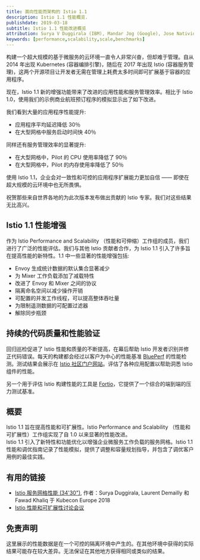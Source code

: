 ```yaml
---
title: 面向性能而架构的 Istio 1.1
description: Istio 1.1 性能概览.
publishdate: 2019-03-18
subtitle: Istio 1.1 性能改进概览
attribution: Surya V Duggirala (IBM), Mandar Jog (Google), Jose Nativio (IBM)
keywords: [performance,scalability,scale,benchmarks]
---
```


构建一个超大规模的基于微服务的云环境一直令人非常兴奋，但却难于管理。自从 2014 年出现 Kubernetes (容器编排引擎)，随后在 2017 年出现 Istio (容器服务管理)，这两个开源项目让开发者无需在管理上耗费太多时间即可扩展基于容器的应用程序。

现在，Istio 1.1 新的增强功能带来了改进的应用性能和服务管理效率。相比于 Istio 1.0，使用我们的示例商业航班预订程序的模拟显示出了如下改进。

我们看到大量的应用程序性能提升:

* 应用程序平均延迟降低 30％
* 在大型网格中服务启动时间快 40％

同样还有服务管理效率的显著提升:

* 在大型网格中，Pilot 的 CPU 使用率降低了 90％
* 在大型网格中，Pilot 的内存使用率降低了 50％

使用 Istio 1.1，企业会对一致性和可控的应用程序扩展能力更加自信 —— 即使在超大规模的云环境中也无所畏惧。

祝贺那些来自世界各地的为此次版本发布做出贡献的 Istio 专家。我们对这些结果无比高兴。

## Istio 1.1 性能增强

作为 Istio Performance and Scalability （性能和可伸缩）工作组的成员，我们进行了广泛的性能评估。我们与其他 Istio 贡献者合作，为 Istio 1.1 引入了许多旨在提高性能的新特性。1.1 中一些显著的性能增强包括:

* Envoy 生成统计数据的默认集合显著减少
* 为 Mixer 工作负载添加了减载特性
* 改进了 Envoy 和 Mixer 之间的协议
* 隔离命名空间以减少操作开销
* 可配置的并发工作线程，可以提高整体吞吐量
* 为限制遥测数据的可配置过滤器
* 解除同步瓶颈

## 持续的代码质量和性能验证

回归巡检促进了 Istio 性能和质量的不断提高，在幕后帮助 Istio 开发者识别并修正代码错误。每天的构建都会经过以客户为中心的性能基准 [BluePerf](https://github.com/blueperf/) 的性能检测。测试结果会展示在 [Istio 社区门户网站](https://ibmcloud-perf.istio.io/regpatrol/)。评估了各种应用配置以帮助洞悉 Istio 组件的性能。

另一个用于评估 Istio 构建性能的工具是 [Fortio](https://fortio.org/)，它提供了一个综合的端到端的压力测试基准。

## 概要

Istio 1.1 旨在提高性能和可扩展性。Istio Performance and Scalability （性能和可扩展性）工作组实现了自 1.0 以来显著的性能改进。  
Istio 1.1 引入了新特性和功能优化以增强企业微服务工作负载的服务网格。Istio 1.1 性能和调优指南记录了性能模拟，提供了调整和容量规划指导，并包含了调优客户用例的最佳实践。

## 有用的链接

* [Istio 服务网格性能 (34'30")](https://www.youtube.com/watch?time_continue=349&v=G4F5aRFEXnU), 作者：Surya Duggirala, Laurent Demailly 和 Fawad Khaliq 于 Kubecon Europe 2018
* [Istio 性能和可扩展性讨论会议](https://discuss.istio.io/c/performance-and-scalability)

## 免责声明

这里展示的性能数据是在一个可控的隔离环境中产生的。在其他环境中获得的实际结果可能存在较大差异。无法保证在其他地方获得相同或类似的结果。
